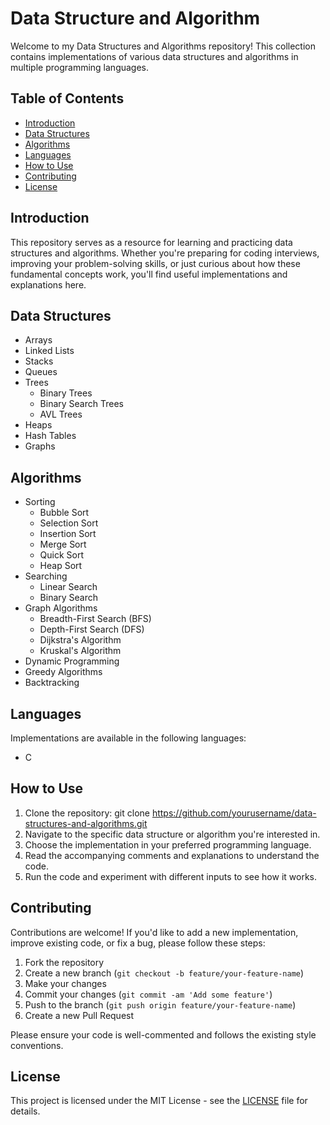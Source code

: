 # Data Structure and Algorithm

Welcome to my Data Structures and Algorithms repository! This collection contains implementations of various data structures and algorithms in multiple programming languages.

## Table of Contents

- [Introduction](#introduction)
- [Data Structures](#data-structures)
- [Algorithms](#algorithms)
- [Languages](#languages)
- [How to Use](#how-to-use)
- [Contributing](#contributing)
- [License](#license)

## Introduction

This repository serves as a resource for learning and practicing data structures and algorithms. Whether you're preparing for coding interviews, improving your problem-solving skills, or just curious about how these fundamental concepts work, you'll find useful implementations and explanations here.

## Data Structures

- Arrays
- Linked Lists
- Stacks
- Queues
- Trees
  - Binary Trees
  - Binary Search Trees
  - AVL Trees
- Heaps
- Hash Tables
- Graphs

## Algorithms

- Sorting
  - Bubble Sort
  - Selection Sort
  - Insertion Sort
  - Merge Sort
  - Quick Sort
  - Heap Sort
- Searching
  - Linear Search
  - Binary Search
- Graph Algorithms
  - Breadth-First Search (BFS)
  - Depth-First Search (DFS)
  - Dijkstra's Algorithm
  - Kruskal's Algorithm
- Dynamic Programming
- Greedy Algorithms
- Backtracking

## Languages

Implementations are available in the following languages:
- C

## How to Use

1. Clone the repository: git clone https://github.com/yourusername/data-structures-and-algorithms.git
2. Navigate to the specific data structure or algorithm you're interested in.
3. Choose the implementation in your preferred programming language.
4. Read the accompanying comments and explanations to understand the code.
5. Run the code and experiment with different inputs to see how it works.

## Contributing

Contributions are welcome! If you'd like to add a new implementation, improve existing code, or fix a bug, please follow these steps:

1. Fork the repository
2. Create a new branch (`git checkout -b feature/your-feature-name`)
3. Make your changes
4. Commit your changes (`git commit -am 'Add some feature'`)
5. Push to the branch (`git push origin feature/your-feature-name`)
6. Create a new Pull Request

Please ensure your code is well-commented and follows the existing style conventions.

## License

This project is licensed under the MIT License - see the [LICENSE](LICENSE) file for details.

